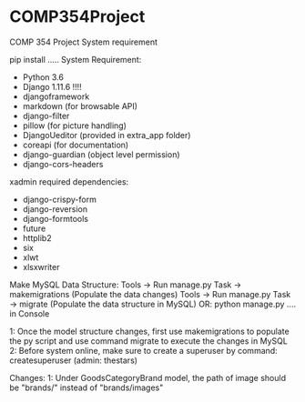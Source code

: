 # COMP354Project
COMP 354 Project 
System requirement

pip install .....
System Requirement:
* Python 3.6
* Django 1.11.6 !!!!
* djangoframework
* markdown (for browsable API)
* django-filter
* pillow (for picture handling)
* DjangoUeditor (provided in extra_app folder)
* coreapi   (for documentation)
* django-guardian  (object level permission)
* django-cors-headers

xadmin required dependencies:
* django-crispy-form
* django-reversion
* django-formtools
* future
* httplib2
* six
* xlwt 
* xlsxwriter

Make MySQL Data Structure:
Tools -> Run manage.py Task -> makemigrations (Populate the data changes)
Tools -> Run manage.py Task -> migrate (Populate the data structure in MySQL)
OR: python manage.py .... in Console

1: Once the model structure changes, first use makemigrations to populate the py script and
use command migrate to execute the changes in MySQL
2: Before system online, make sure to create a superuser by command: createsuperuser
(admin: thestars)


Changes:
1: Under GoodsCategoryBrand model, the path of image should be "brands/" instead of "brands/images"

